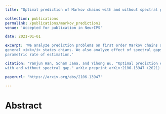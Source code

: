 ```yaml
---
title: "Optimal prediction of Markov chains with and without spectral gap"

collection: publications
permalink: /publications/markov_prediction1
venue: 'Accepted for publication in NeurIPS'

date: 2021-01-01

excerpt: 'We analyze prediction problems on first order Markov chains and achieve optimal rate for 
general <i>k</i> states chians. We also analyze effect of spectral gaps in case of reversible chains to achieve 
parametric rate of estimation.'

citation: 'Yanjun Han, Soham Jana, and Yihong Wu. "Optimal prediction of Markov chains 
with and without spectral gap." arXiv preprint arXiv:2106.13947 (2021).'

paperurl: 'https://arxiv.org/abs/2106.13947'

---
```


Abstract
========





